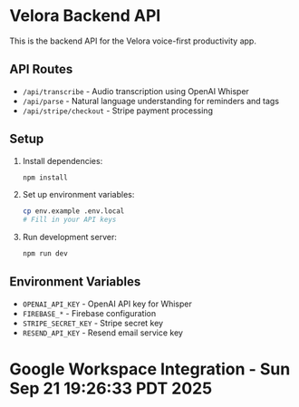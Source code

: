 # Velora Backend API

This is the backend API for the Velora voice-first productivity app.

## API Routes

- `/api/transcribe` - Audio transcription using OpenAI Whisper
- `/api/parse` - Natural language understanding for reminders and tags
- `/api/stripe/checkout` - Stripe payment processing

## Setup

1. Install dependencies:
   ```bash
   npm install
   ```

2. Set up environment variables:
   ```bash
   cp env.example .env.local
   # Fill in your API keys
   ```

3. Run development server:
   ```bash
   npm run dev
   ```

## Environment Variables

- `OPENAI_API_KEY` - OpenAI API key for Whisper
- `FIREBASE_*` - Firebase configuration
- `STRIPE_SECRET_KEY` - Stripe secret key
- `RESEND_API_KEY` - Resend email service key
# Google Workspace Integration - Sun Sep 21 19:26:33 PDT 2025
